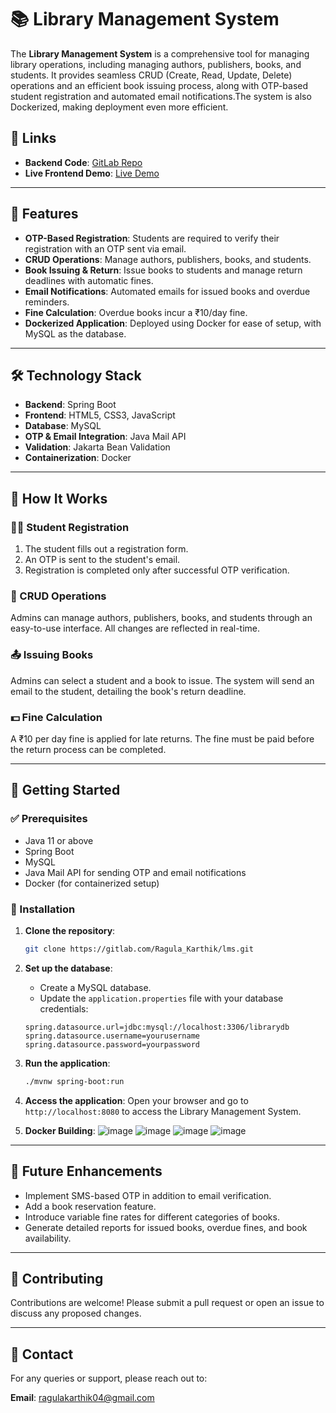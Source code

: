 # 📚 Library Management System

The **Library Management System** is a comprehensive tool for managing library operations, including managing authors, publishers, books, and students. It provides seamless CRUD (Create, Read, Update, Delete) operations and an efficient book issuing process, along with OTP-based student registration and automated email notifications.The system is also Dockerized, making deployment even more efficient.

## 🔗 Links
- **Backend Code**: [GitLab Repo](https://gitlab.com/Ragula_Karthik/lms)
- **Live Frontend Demo**: [Live Demo](https://ragulakarthik.github.io/Library-Management-System/LMS-FRONEND/index.html)

---

## 🚀 Features

- **OTP-Based Registration**: Students are required to verify their registration with an OTP sent via email.
- **CRUD Operations**: Manage authors, publishers, books, and students.
- **Book Issuing & Return**: Issue books to students and manage return deadlines with automatic fines.
- **Email Notifications**: Automated emails for issued books and overdue reminders.
- **Fine Calculation**: Overdue books incur a ₹10/day fine.
- **Dockerized Application**: Deployed using Docker for ease of setup, with MySQL as the database.
---

## 🛠️ Technology Stack

- **Backend**: Spring Boot
- **Frontend**: HTML5, CSS3, JavaScript
- **Database**: MySQL
- **OTP & Email Integration**: Java Mail API
- **Validation**: Jakarta Bean Validation
- **Containerization**: Docker
---

## 📝 How It Works

### 👨‍🎓 Student Registration

1. The student fills out a registration form.
2. An OTP is sent to the student's email.
3. Registration is completed only after successful OTP verification.

### 🔄 CRUD Operations

Admins can manage authors, publishers, books, and students through an easy-to-use interface. All changes are reflected in real-time.

### 📤 Issuing Books

Admins can select a student and a book to issue. The system will send an email to the student, detailing the book's return deadline.

### 💵 Fine Calculation

A ₹10 per day fine is applied for late returns. The fine must be paid before the return process can be completed.

---

## 🚀 Getting Started

### ✅ Prerequisites

- Java 11 or above
- Spring Boot
- MySQL
- Java Mail API for sending OTP and email notifications
- Docker (for containerized setup)

### 🔧 Installation

1. **Clone the repository**:
    ```bash
    git clone https://gitlab.com/Ragula_Karthik/lms.git
    ```

2. **Set up the database**:
    - Create a MySQL database.
    - Update the `application.properties` file with your database credentials:
    ```properties
    spring.datasource.url=jdbc:mysql://localhost:3306/librarydb
    spring.datasource.username=yourusername
    spring.datasource.password=yourpassword
    ```

3. **Run the application**:
    ```bash
    ./mvnw spring-boot:run
    ```

4. **Access the application**:
    Open your browser and go to `http://localhost:8080` to access the Library Management System.

5. **Docker Building**:
   ![image](https://github.com/user-attachments/assets/1d0cb105-cb25-4dae-9610-4b451bf584c2)
   ![image](https://github.com/user-attachments/assets/dbf51ccc-15f6-4834-934d-a3f4c031ad4e)
   ![image](https://github.com/user-attachments/assets/5a273684-f1cd-4551-9cb6-320c8b355158)
   ![image](https://github.com/user-attachments/assets/7317d857-ada7-465c-ad37-aeef742819a2)

---

## 🌟 Future Enhancements

- Implement SMS-based OTP in addition to email verification.
- Add a book reservation feature.
- Introduce variable fine rates for different categories of books.
- Generate detailed reports for issued books, overdue fines, and book availability.

---

## 🤝 Contributing

Contributions are welcome! Please submit a pull request or open an issue to discuss any proposed changes.

---

## 📧 Contact

For any queries or support, please reach out to:

**Email**: ragulakarthik04@gmail.com
